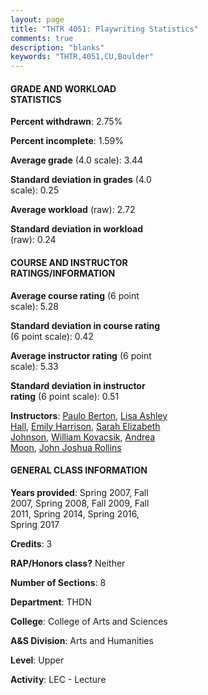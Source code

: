 ```yaml
---
layout: page
title: "THTR 4051: Playwriting Statistics"
comments: true
description: "blanks"
keywords: "THTR,4051,CU,Boulder"
---
```

<head>
<script src="https://ajax.googleapis.com/ajax/libs/jquery/2.1.3/jquery.min.js"></script>
<script src="https://dl.dropboxusercontent.com/s/pc42nxpaw1ea4o9/highcharts.js?dl=0"></script>
<!-- <script src="../assets/js/highcharts.js"></script> -->
<style type="text/css">@font-face {
	font-family: "Bebas Neue";
	src: url(https://www.filehosting.org/file/details/544349/BebasNeue Regular.otf) format("opentype");
	}
	h1.Bebas { 
		font-family: "Bebas Neue", Verdana, Tahoma;
	}
</style>
</head>
<body>
	<div id="container" style="float: right; width: 45%; height: 88%; margin-left: 2.5%; margin-right: 2.5%;"></div>
	<script language="JavaScript">
		$(document).ready(function() {
		var chart = {type: 'column'};
		var title = {text: 'Grade Distribution'};
		var xAxis = {categories: ['A','B','C','D','F'],crosshair: true};
		var yAxis = {min: 0,title: {text: 'Percentage'}};
		var tooltip = {headerFormat: '<center><b><span style="font-size:20px">{point.key}</span></b></center>',
		               pointFormat: '<td style="padding:0"><b>{point.y:.1f}%</b></td>',
		               footerFormat: '</table>',shared: true,useHTML: true};
		var plotOptions = {column: {pointPadding: 0.0,borderWidth: 0}};  
		var credits = {enabled: false};var series= [{name: 'Percent',data: [63.53,25.45,7.03,2.56,1.43,]}];
		var json = {};
		json.chart = chart;
		json.title = title;
		json.tooltip = tooltip;
		json.xAxis = xAxis;
		json.yAxis = yAxis;  
		json.series = series;
		json.plotOptions = plotOptions;  
		json.credits = credits;
		$('#container').highcharts(json);
	});
	</script>
</body>
			   
#### GRADE AND WORKLOAD STATISTICS

**Percent withdrawn**: 2.75%

**Percent incomplete**: 1.59%

**Average grade** (4.0 scale): 3.44

**Standard deviation in grades** (4.0 scale): 0.25

**Average workload** (raw): 2.72

**Standard deviation in workload** (raw): 0.24

#### COURSE AND INSTRUCTOR RATINGS/INFORMATION

**Average course rating** (6 point scale): 5.28

**Standard deviation in course rating** (6 point scale): 0.42

**Average instructor rating** (6 point scale): 5.33

**Standard deviation in instructor rating** (6 point scale): 0.51

**Instructors**: <a href='../../instructors/Paulo_Berton'>Paulo Berton</a>, <a href='../../instructors/Lisa_Ashley_Hall'>Lisa Ashley Hall</a>, <a href='../../instructors/Emily_Harrison'>Emily Harrison</a>, <a href='../../instructors/Sarah_Elizabeth_Johnson'>Sarah Elizabeth Johnson</a>, <a href='../../instructors/William_Kovacsik'>William Kovacsik</a>, <a href='../../instructors/Andrea_Moon'>Andrea Moon</a>, <a href='../../instructors/John_Joshua_Rollins'>John Joshua Rollins</a>

#### GENERAL CLASS INFORMATION

**Years provided**: Spring 2007, Fall 2007, Spring 2008, Fall 2009, Fall 2011, Spring 2014, Spring 2016, Spring 2017

**Credits**: 3

**RAP/Honors class?** Neither

**Number of Sections**: 8

**Department**: THDN

**College**: College of Arts and Sciences

**A&S Division**: Arts and Humanities

**Level**: Upper

**Activity**: LEC - Lecture
